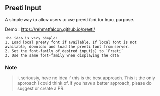 ## Preeti Input

A simple way to allow users to use preeti font for input purpose.

Demo : https://rehmatfalcon.github.io/preeti/

```
The idea is very simple:
1. Load local preety font if available. If local font is not available, download and load the preeti font from server.
2. Set the font-family of desired input(s) to `Preeti`
3. Use the same font-family when displaying the data
```
### Note

> I, seriously, have no idea if this is the best approach. This is the only approach I could think of. If you have a better approach, please do suggest or create a PR.
